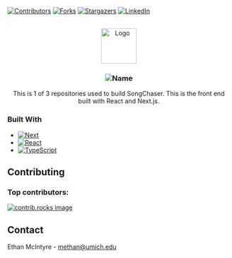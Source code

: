 <!-- Improved compatibility of back to top link: See: https://github.com/othneildrew/Best-README-Template/pull/73 -->
<a id="readme-top"></a>
<!--
*** Thanks for checking out the Best-README-Template. If you have a suggestion
*** that would make this better, please fork the repo and create a pull request
*** or simply open an issue with the tag "enhancement".
*** Don't forget to give the project a star!
*** Thanks again! Now go create something AMAZING! :D
-->



<!-- PROJECT SHIELDS -->
<!--
*** I'm using markdown "reference style" links for readability.
*** Reference links are enclosed in brackets [ ] instead of parentheses ( ).
*** See the bottom of this document for the declaration of the reference variables
*** for contributors-url, forks-url, etc. This is an optional, concise syntax you may use.
*** https://www.markdownguide.org/basic-syntax/#reference-style-links
-->
[![Contributors][contributors-shield]][contributors-url]
[![Forks][forks-shield]][forks-url]
[![Stargazers][stars-shield]][stars-url]
[![LinkedIn][linkedin-shield]][linkedin-url]



<!-- PROJECT LOGO -->
<br />
<div align="center">
<img src="https://i.imgur.com/PBMoikw.png" alt="Logo" width="80" height="80">

<h3 align="center"><img src="https://i.imgur.com/9GgS6NS.png" alt="Name"/></h3>

  <p align="center">
    This is 1 of 3 repositories used to build SongChaser. This is the front end built with React and Next.js.
  </p>
</div>


### Built With

* [![Next][Next.js]][Next-url]
* [![React][React.js]][React-url]
* [![TypeScript][TypeScript-badge]][TypeScript-url]


<!-- CONTRIBUTING -->
## Contributing

### Top contributors:

<a href="https://github.com/jorelm68/mhacks/graphs/contributors">
  <img src="https://contrib.rocks/image?repo=jorelm68/mhacks" alt="contrib.rocks image" />
</a>



<!-- CONTACT -->
## Contact

Ethan McIntyre - methan@umich.edu

<!-- MARKDOWN LINKS & IMAGES -->
<!-- https://www.markdownguide.org/basic-syntax/#reference-style-links -->
[contributors-shield]: https://img.shields.io/github/contributors/jorelm68/nextfire-app.svg?style=for-the-badge
[contributors-url]: https://www.impact-resume.com//graphs/contributors
[forks-shield]: https://img.shields.io/github/forks/jorelm68/nextfire-app.svg?style=for-the-badge
[forks-url]: https://www.impact-resume.com//network/members
[stars-shield]: https://img.shields.io/github/stars/jorelm68/nextfire-app.svg?style=for-the-badge
[stars-url]: https://www.impact-resume.com//stargazers
[issues-shield]: https://img.shields.io/github/issues/jorelm68/nextfire-app.svg?style=for-the-badge
[issues-url]: https://www.impact-resume.com//issues
[license-shield]: https://img.shields.io/github/license/jorelm68/nextfire-app.svg?style=for-the-badge
[license-url]: https://www.impact-resume.com//blob/master/LICENSE.txt
[linkedin-shield]: https://img.shields.io/badge/-LinkedIn-black.svg?style=for-the-badge&logo=linkedin&colorB=555
[linkedin-url]: https://linkedin.com/in/ethan-mcintyre68
[product-screenshot]: images/screenshot.png
[Next.js]: https://img.shields.io/badge/next.js-000000?style=for-the-badge&logo=nextdotjs&logoColor=white
[Next-url]: https://nextjs.org/
[React.js]: https://img.shields.io/badge/React-20232A?style=for-the-badge&logo=react&logoColor=61DAFB
[React-url]: https://reactjs.org/
[Firebase-badge]: https://img.shields.io/badge/Firebase-FFCA28?style=for-the-badge&logo=firebase&logoColor=white
[Firebase-url]: https://firebase.google.com/
[TypeScript-badge]: https://img.shields.io/badge/TypeScript-007ACC?style=for-the-badge&logo=typescript&logoColor=white
[TypeScript-url]: https://www.typescriptlang.org/
